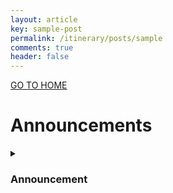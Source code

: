 ```yaml
---
layout: article
key: sample-post
permalink: /itinerary/posts/sample
comments: true
header: false
---
```


<a class="button button--primary button--rounded button--xl" href="/itinerary">GO TO HOME</a>

# Announcements

<details>
<summary><h3>Announcement</h3></summary>
<h4>201127</h4>
This is a sample. Thank you.

<h4>201128</h4>
This is another sample. Thank you.

</details>
